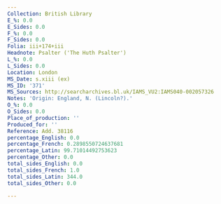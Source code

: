 ```yaml
---
Collection: British Library
E_%: 0.0
E_Sides: 0.0
F_%: 0.0
F_Sides: 0.0
Folia: iii+174+iii
Headnote: Psalter ('The Huth Psalter')
L_%: 0.0
L_Sides: 0.0
Location: London
MS_Date: s.xiii (ex)
MS_ID: '371'
MS_Sources: http://searcharchives.bl.uk/IAMS_VU2:IAMS040-002057326
Notes: 'Origin: England, N. (Lincoln?).'
O_%: 0.0
O_Sides: 0.0
Place_of_production: ''
Produced_for: ''
Reference: Add. 38116
percentage_English: 0.0
percentage_French: 0.2898550724637681
percentage_Latin: 99.71014492753623
percentage_Other: 0.0
total_sides_English: 0.0
total_sides_French: 1.0
total_sides_Latin: 344.0
total_sides_Other: 0.0

---
```

